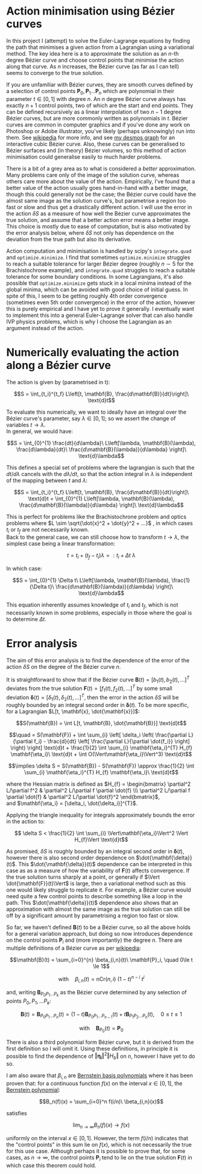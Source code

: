 # Action minimisation using Bézier curves

In this project I (attempt) to solve the Euler-Lagrange equations by finding the path that minimises a given action from a Lagrangian using a variational method. The key idea here is a to approximate the solution as an $n$-th degree Bézier curve and choose control points that minimise the action along that curve. As $n$ increases, the Bézier curve (as far as I can tell) seems to converge to the true solution.

If you are unfamiliar with Bézier curves, they are smooth curves defined by a selection of control points $\mathbf{P}_0,\mathbf{P}_1...\mathbf{P}_n$ which are polynomial in their parameter $t\in[0,1]$ with degree $n$. An $n$ degree Bézier curve always has exactly $n+1$ control points, two of which are the start and end points. They can be defined recursively as a linear interpolation of two $n-1$ degree Bézier curves, but are more commonly written as polynomials in $t$. Bézier curves are common in computer graphics and if you've done any work on Photoshop or Adobe illustrator, you've likely (perhaps unknowingly) run into them. See [wikipedia](https://en.wikipedia.org/wiki/Bézier_curve) for more info, and see [my desmos graph](https://www.desmos.com/calculator/6mnlzwksff) for an interactive cubic Bézier curve. Also, these curves can be generalised to Bézier surfaces and (in theory) Bézier volumes, so this method of action minimisation could generalise easily to much harder problems.

There is a bit of a grey area as to what is considered a *better* approximation. Many problems care only of the image of the solution curve, whereas others care more about the value of the action. Empirically, I've found that a better value of the action usually goes hand-in-hand with a better image, though this could generally not be the case; the Bézier curve could have the almost same image as the solution curve's, but parametrise a region too fast or slow and thus get a drastically different action. I will use the error in the action $\delta S$ as a measure of how well the Bézier curve approximates the true solution, and assume that a better action error means a better image. This choice is mostly due to ease of computation, but is also motivated by the error analysis below, where $\delta S$ not only has dependence on the deviation from the true path but also its derivative.

Action computation and minimisation is handled by scipy's `integrate.quad` and `optimize.minimize`. I find that sometimes `optimize.minimize` struggles to reach a suitable tolerance for larger Bézier degree (roughly $n\sim 5$ for the Brachistochrone example), and `integrate.quad` struggles to reach a suitable tolerance for some boundary conditions. In some Lagrangians, it's also possible that `optimize.minimize` gets stuck in a local minima instead of the global minima, which can be avoided with good choice of initial guess. In spite of this, I seem to be getting roughly 4th order convergence (sometimes even 5th order convergence) in the error of the action, however this is purely empirical and I have yet to prove it generally. I eventually want to implement this into a general Euler-Lagrange solver that can also handle IVP physics problems, which is why I choose the Lagrangian as an argument instead of the action.

# Numerically evaluating the action along a Bézier curve
The action is given by (parametrised in t):

$$S = \int_{t_i}^{t_f} L\left[t, \mathbf{B}, \frac{d\mathbf{B}}{dt}\right]\ \text{d}t$$

To evaluate this numerically, we want to ideally have an integral over the Bézier curve's parameter, say $\lambda \in [0,1]$; so we assert the change of variables $t \rightarrow \lambda$.<br>
In general, we would have:

$$S = \int_{0}^{1} \frac{dt}{d\lambda}\ L\left[\lambda, \mathbf{B}(\lambda), \frac{d\lambda}{dt}\ \frac{d\mathbf{B}(\lambda)}{d\lambda} \right]\ \text{d}\lambda$$

This defines a special set of problems where the lagrangian is such that the $dt/d\lambda$ cancels with the $d\lambda/dt$, so that the action integral in $\lambda$ is independent of the mapping between $t$ and $\lambda$:

$$S = \int_{t_i}^{t_f} L\left[t, \mathbf{B}, \frac{d\mathbf{B}}{dt}\right]\ \text{d}t = \int_{0}^{1} L\left[\lambda, \mathbf{B}(\lambda), \frac{d\mathbf{B}(\lambda)}{d\lambda} \right]\ \text{d}\lambda$$

This is perfect for problems like the Brachistochrone problem and optics problems where $L \sim \sqrt{\dot{x}^2 + \dot{y}^2 + ...}$ , in which cases $t_i$ or $t_f$ are not necessarily known.<br>
Back to the general case, we can still choose how to transform $t \rightarrow \lambda$, the simplest case being a linear transformation:

$$t = t_{i} + (t_{f} - t_{i})\lambda =: t_{i} + \Delta t\ \lambda$$

In which case:

$$S = \int_{0}^{1} \Delta t\ L\left[\lambda, \mathbf{B}(\lambda), \frac{1}{\Delta t}\ \frac{d\mathbf{B}(\lambda)}{d\lambda} \right]\ \text{d}\lambda$$

This equation inherently assumes knowledge of $t_{i}$ and $t_{f}$, which is not necessarily known in some problems, especially in those where the goal is to determine $\Delta t$.

# Error analysis

The aim of this error analysis is to find the dependence of the error of the action $\delta S$ on the degree of the Bézier curve $n$.

It is straightforward to show that if the Bézier curve $\mathbf{B}(t) = [b_{1}(t), b_{2}(t), ...]^{T}$ deviates from the true solution $\mathbf{F}(t) = [f_{1}(t), f_{2}(t), ...]^{T}$ by some small deviation $\mathbf{\delta}(t) = [\delta_{1}(t), \delta_{2}(t), ...]^{T}$, then the error in the action $\delta S$ will be roughly bounded by an integral second order in $\mathbf{\delta}(t)$. To be more specific, for a Lagrangian $L[t, \mathbf{x}, \dot{\mathbf{x}}]$:

$$S(\mathbf{B}) = \int L[t, \mathbf{B}, \dot{\mathbf{B}}] \text{d}t$$

$$\quad = S(\mathbf{F}) + \int \sum_{i} \left[ \delta_i \left( \frac{\partial L}{\partial f_i} - \frac{d}{dt} \left[ \frac{\partial L}{\partial \dot{f_i}} \right] \right) \right] \text{d}t + \frac{1}{2} \int \sum_{i} \mathbf{\eta_i}^{T} H_{f} \mathbf{\eta_i}\ \text{d}t + \int O(\Vert\mathbf{\eta_i}\Vert^3) \text{d}t$$

$$\implies \delta S = S(\mathbf{B}) - S(\mathbf{F}) \approx \frac{1}{2} \int \sum_{i} \mathbf{\eta_i}^{T} H_{f} \mathbf{\eta_i}\ \text{d}t$$

where the Hessian matrix is defined as $`H_{f} = \begin{bmatrix} \partial^2 L/\partial f^2 & \partial^2 L/\partial f \partial \dot{f} \\\ \partial^2 L/\partial f \partial \dot{f} & \partial^2 L/\partial \dot{f}^2 \end{bmatrix}`$,<br> and $\mathbf{\eta_i} = [\delta_i, \dot{\delta_i}]^{T}$.

Applying the triangle inequality for integrals approximately bounds the error in the action to:

$$ \delta S < \frac{1}{2} \int \sum_{i} \Vert\mathbf{\eta_i}\Vert^2 \Vert H_{f}\Vert \text{d}t$$

As promised, $\delta S$ is roughly bounded by an integral second order in $\mathbf{\delta}(t)$, however there is also second order dependence on $\dot{\mathbf{\delta}}(t)$. This $\dot{\mathbf{\delta}}(t)$ dependence can be interpreted in this case as as a measure of how the variability of $\mathbf{F}(t)$ affects convergence. If the true solution turns sharply at a point, or generally if $\Vert \dot{\mathbf{F}}(t)\Vert$ is large, then a variational method such as this one would likely struggle to replicate it. For example, a Bézier curve would need quite a few control points to describe something like a loop in the path. This $\dot{\mathbf{\delta}}(t)$ dependence also shows that an approximation with almost the same image as the true solution can still be off by a significant amount by parametrising a region too fast or slow.

So far, we haven't defined $\mathbf{B}(t)$ to be a Bézier curve, so all the above holds for a general variation approach, but doing so now introduces dependence on the control points $\mathbf{P}_i$ and (more importantly) the degree $n$. There are multiple definitions of a Bézier curve as per [wikipedia](https://en.wikipedia.org/wiki/Bézier_curve):

```math
\mathbf{B}(t) = \sum_{i=0}^{n} \beta_{i,n}(t)\ \mathbf{P}_i, \quad 0\le t \le 1
```
```math
\text{with}\quad \beta_{i,n}(t) = \text{nCr}(n,i)\ (1-t)^{n-i}\ t^{i}
```

and, writing $\mathbf{B}_{P_0P_1...P_k}$ as the Bézier curve determined by any selection of points $P_0,P_1,...P_k$:
```math
\mathbf{B}(t) =  \mathbf{B}_{P_0P_1...P_n}(t) = (1-t)\mathbf{B}_{P_0P_1...P_{n-1}}(t) + t\mathbf{B}_{P_1P_2...P_n}(t), \quad 0\le t \le 1
```
```math
\text{with}\quad \mathbf{B}_{P_0}(t) = \mathbf{P}_0
```

There is also a third polynomial form Bézier curve, but it is derived from the first definition so I will omit it. Using these definitions, in principle it is possible to find the dependence of $\Vert\mathbf{\eta_i}\Vert^2 \Vert H_{b}\Vert$ on $n$, however I have yet to do so.

I am also aware that $\beta_{i,n}$ are [Bernstein basis polynomials](https://en.wikipedia.org/wiki/Bernstein_polynomial) where it has been proven that: for a continuous function $f(x)$ on the interval $x\in[0,1]$, the [Bernstein polynomial](https://en.wikipedia.org/wiki/Bernstein_polynomial):

```math
B_n(f)(x) = \sum_{i=0}^n f(i/n)\ \beta_{i,n}(x)
```
satisfies

```math
\lim_{n\to\infty}B_{n}(f)(x) \to f(x)
```
uniformly on the interval $x \in [0,1]$. However, the term $f(i/n)$ indicates that the "control points" in this sum lie on $f(x)$, which is not necessarily the true for this use case. Although perhaps it is possible to prove that, for some cases, as $n \to \infty$, the control points $\mathbf{P}_i$ tend to lie on the true solution $\mathbf{F}(t)$ in which case this theorem could hold.
